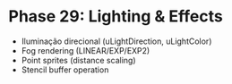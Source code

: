 # Phase 29: Lighting & Effects

- Iluminação direcional (uLightDirection, uLightColor)
- Fog rendering (LINEAR/EXP/EXP2)
- Point sprites (distance scaling)
- Stencil buffer operation
